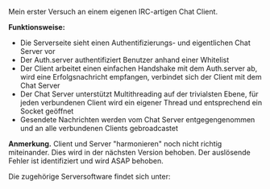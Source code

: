 Mein erster Versuch an einem eigenen IRC-artigen Chat Client.

<b>Funktionsweise:</b>
  - Die Serverseite sieht einen Authentifizierungs- und eigentlichen Chat Server vor
  - Der Auth.server authentifiziert Benutzer anhand einer Whitelist
  - Der Client arbeitet einen einfachen  Handshake mit dem Auth.server ab, wird eine Erfolgsnachricht empfangen,
  verbindet sich der Client mit dem Chat Server
  - Der Chat Server unterstützt Multithreading auf der trivialsten Ebene, für jeden verbundenen Client wird ein eigener Thread
  und entsprechend ein Socket geöffnet
  - Gesendete Nachrichten werden vom Chat Server entgegengenommen und an alle verbundenen Clients gebroadcastet
  
<b>Anmerkung.</b> Client und Server "harmonieren" noch nicht richtig miteinander. Dies wird in der nächsten Version behoben.
Der auslösende Fehler ist identifiziert und wird ASAP behoben.


Die zugehörige Serversoftware findet sich unter: 
